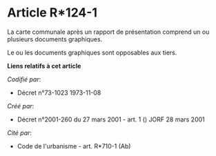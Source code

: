 # Article R*124-1

La carte communale après un rapport de présentation comprend un ou plusieurs documents graphiques.

Le ou les documents graphiques sont opposables aux tiers.

**Liens relatifs à cet article**

_Codifié par_:

  - Décret n°73-1023 1973-11-08

_Créé par_:

  - Décret n°2001-260 du 27 mars 2001 - art. 1 () JORF 28 mars 2001

_Cité par_:

  - Code de l'urbanisme - art. R*710-1 (Ab)
